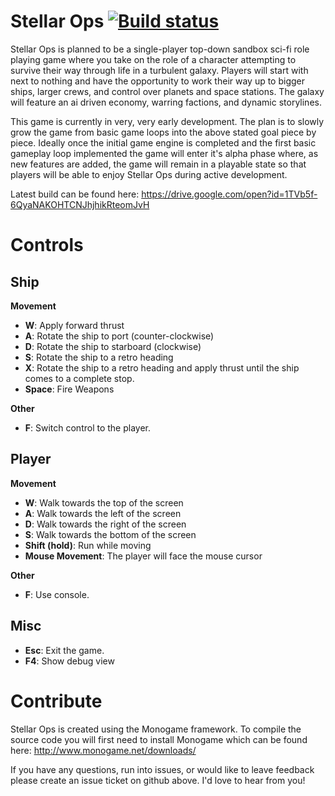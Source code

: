 # Stellar Ops [![Build status](https://ci.appveyor.com/api/projects/status/ef6m9e4w4mkr4f08?svg=true)](https://ci.appveyor.com/project/joshuahysong/stellarops)

Stellar Ops is planned to be a single-player top-down sandbox sci-fi role playing game where you take on the role of a character attempting to survive their way through life in a turbulent galaxy. Players will start with next to nothing and have the opportunity to work their way up to bigger ships, larger crews, and control over planets and space stations. The galaxy will feature an ai driven economy, warring factions, and dynamic storylines.

This game is currently in very, very early development. The plan is to slowly grow the game from basic game loops into the above stated goal piece by piece. Ideally once the initial game engine is completed and the first basic gameplay loop implemented the game will enter it's alpha phase where, as new features are added, the game will remain in a playable state so that players will be able to enjoy Stellar Ops during active development.

Latest build can be found here: https://drive.google.com/open?id=1TVb5f-6QyaNAKOHTCNJhjhikRteomJvH

# Controls

## Ship

**Movement**
* **W**: Apply forward thrust
* **A**: Rotate the ship to port (counter-clockwise)
* **D**: Rotate the ship to starboard (clockwise)
* **S**: Rotate the ship to a retro heading
* **X**: Rotate the ship to a retro heading and apply thrust until the ship comes to a complete stop.
* **Space**: Fire Weapons

**Other**
* **F**: Switch control to the player.

## Player

**Movement**
* **W**: Walk towards the top of the screen
* **A**: Walk towards the left of the screen
* **D**: Walk towards the right of the screen
* **S**: Walk towards the bottom of the screen
* **Shift (hold)**: Run while moving
* **Mouse Movement**: The player will face the mouse cursor

**Other**
* **F**: Use console.

## Misc
* **Esc**: Exit the game.
* **F4**: Show debug view

# Contribute

Stellar Ops is created using the Monogame framework. To compile the source code you will first need to install Monogame which can be found here: http://www.monogame.net/downloads/

If you have any questions, run into issues, or would like to leave feedback please create an issue ticket on github above. I'd love to hear from you!
